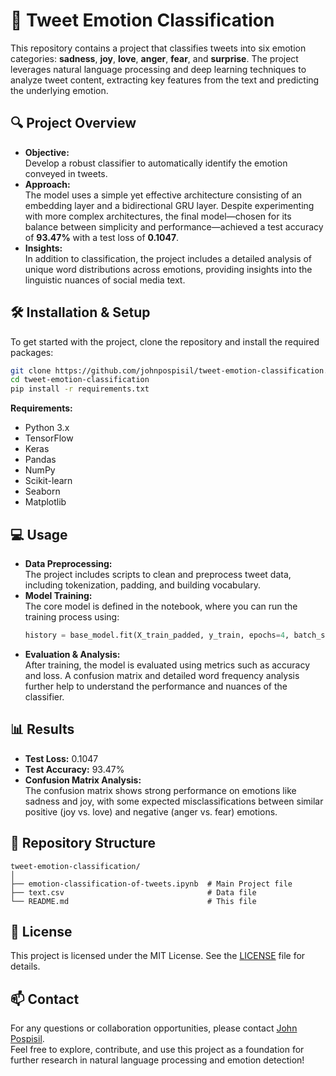 
# 🚀 Tweet Emotion Classification

This repository contains a project that classifies tweets into six emotion categories: **sadness**, **joy**, **love**, **anger**, **fear**, and **surprise**. The project leverages natural language processing and deep learning techniques to analyze tweet content, extracting key features from the text and predicting the underlying emotion.

## 🔍 Project Overview
- **Objective:**  
  Develop a robust classifier to automatically identify the emotion conveyed in tweets.
- **Approach:**  
  The model uses a simple yet effective architecture consisting of an embedding layer and a bidirectional GRU layer. Despite experimenting with more complex architectures, the final model—chosen for its balance between simplicity and performance—achieved a test accuracy of **93.47%** with a test loss of **0.1047**.
- **Insights:**  
  In addition to classification, the project includes a detailed analysis of unique word distributions across emotions, providing insights into the linguistic nuances of social media text.

## 🛠️ Installation & Setup
To get started with the project, clone the repository and install the required packages:

```bash
git clone https://github.com/johnpospisil/tweet-emotion-classification.git
cd tweet-emotion-classification
pip install -r requirements.txt
```

**Requirements:**  
- Python 3.x  
- TensorFlow  
- Keras  
- Pandas  
- NumPy  
- Scikit-learn  
- Seaborn  
- Matplotlib

## 💻 Usage
- **Data Preprocessing:**  
  The project includes scripts to clean and preprocess tweet data, including tokenization, padding, and building vocabulary.
- **Model Training:**  
  The core model is defined in the notebook, where you can run the training process using:
  ```python
  history = base_model.fit(X_train_padded, y_train, epochs=4, batch_size=1500, validation_data=(X_test_padded, y_test))
  ```
- **Evaluation & Analysis:**  
  After training, the model is evaluated using metrics such as accuracy and loss. A confusion matrix and detailed word frequency analysis further help to understand the performance and nuances of the classifier.

## 📊 Results
- **Test Loss:** 0.1047  
- **Test Accuracy:** 93.47%  
- **Confusion Matrix Analysis:**  
  The confusion matrix shows strong performance on emotions like sadness and joy, with some expected misclassifications between similar positive (joy vs. love) and negative (anger vs. fear) emotions.

## 📁 Repository Structure
```
tweet-emotion-classification/
│
├── emotion-classification-of-tweets.ipynb  # Main Project file
├── text.csv                                # Data file
└── README.md                               # This file
```

## 📄 License
This project is licensed under the MIT License. See the [LICENSE](LICENSE) file for details.

## 📫 Contact
For any questions or collaboration opportunities, please contact [John Pospisil](mailto:john@johnpospisil.com).\
Feel free to explore, contribute, and use this project as a foundation for further research in natural language processing and emotion detection!
```
